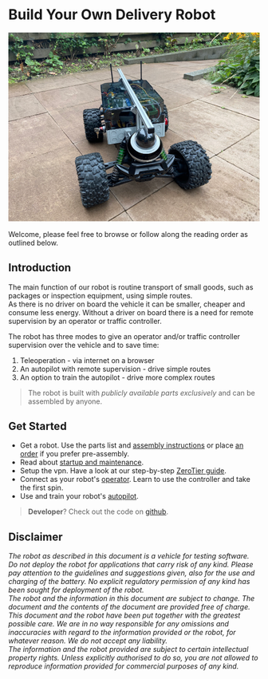 # Build Your Own Delivery Robot

![](img/autopilot/rover_front.png)

Welcome, please feel free to browse or follow along the reading order as outlined below.

## Introduction

The main function of our robot is routine transport of small goods, such as packages or inspection equipment, using simple routes.  
As there is no driver on board the vehicle it can be smaller, cheaper and consume less energy. 
Without a driver on board there is a need for remote supervision by an operator or traffic controller.   

The robot has three modes to give an operator and/or traffic controller supervision over the vehicle and to save time:  

1. Teleoperation - via internet on a browser  
1. An autopilot with remote supervision - drive simple routes  
1. An option to train the autopilot - drive more complex routes    

> The robot is built with *publicly available parts exclusively* and can be assembled by anyone.

## Get Started
* Get a robot. Use the parts list and  [assembly instructions](mwlc_kit.md) or place [an order](mwlc_order.md) if you prefer pre-assembly.
* Read about [startup and maintenance](startup_manual.md).
* Setup the vpn. Have a look at our step-by-step [ZeroTier guide](zerotier_manual.md). 
* Connect as your robot's [operator](operator_manual.md). Learn to use the controller and take the first spin.
* Use and train your robot's [autopilot](autopilot_manual.md). 

> **Developer**? Check out the code on [github](https://github.com/cadenai/byodr).


## Disclaimer
*The robot as described in this document is a vehicle for testing software. Do not deploy the robot for applications that carry risk of 
any kind. Please pay attention to the guidelines and suggestions given, also for the use and charging of the battery. 
No explicit regulatory permission of any kind has been sought for deployment of the robot.  
The robot and the information in this document are subject to change. The document and the contents of the document are provided free 
of charge.  
This document and the robot have been put together with the greatest possible care. We are in no way responsible for any omissions 
and inaccuracies with regard to the information provided or the robot, for whatever reason. We do not accept any liability.  
The information and the robot provided are subject to certain intellectual property rights. Unless explicitly authorised to do so, 
you are not allowed to reproduce information provided for commercial purposes of any kind.*